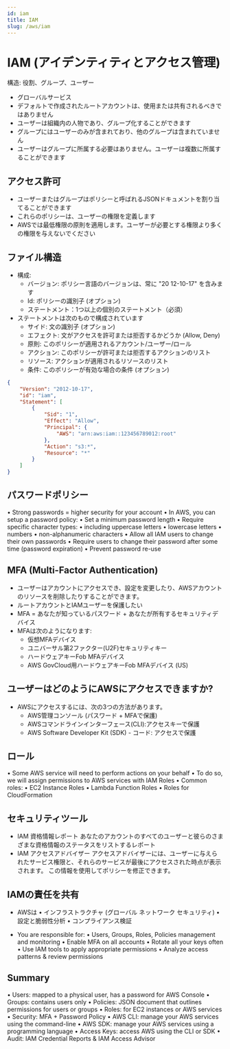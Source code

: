 ```yaml
---
id: iam
title: IAM
slug: /aws/iam
---
```


# IAM (アイデンティティとアクセス管理)

構造: 役割、グループ、ユーザー

- グローバルサービス
- デフォルトで作成されたルートアカウントは、使用または共有されるべきではありません
- ユーザーは組織内の人物であり、グループ化することができます
- グループにはユーザーのみが含まれており、他のグループは含まれていません
- ユーザーはグループに所属する必要はありません。ユーザーは複数に所属することができます

## アクセス許可

- ユーザーまたはグループはポリシーと呼ばれるJSONドキュメントを割り当てることができます
- これらのポリシーは、ユーザーの権限を定義します
- AWSでは最低権限の原則を適用します。ユーザーが必要とする権限より多くの権限を与えないでください

## ファイル構造

- 構成:
  - バージョン: ポリシー言語のバージョンは、常に "20 12-10-17" を含みます
  - Id: ポリシーの識別子 (オプション)
  - ステートメント：1つ以上の個別のステートメント（必須）
- ステートメントは次のもので構成されています
  - サイド: 文の識別子 (オプション)
  - エフェクト: 文がアクセスを許可または拒否するかどうか (Allow, Deny)
  - 原則: このポリシーが適用されるアカウント/ユーザー/ロール
  - アクション: このポリシーが許可または拒否するアクションのリスト
  - リソース: アクションが適用されるリソースのリスト
  - 条件: このポリシーが有効な場合の条件 (オプション)

```json
{
    "Version": "2012-10-17",
    "id": "iam",
    "Statement": [
        {
            "Sid": "1",
            "Effect": "Allow",
            "Principal": {
                "AWS": "arn:aws:iam::123456789012:root"
            },
            "Action": "s3:*",
            "Resource": "*"
        }
    ]
}
```

## パスワードポリシー

• Strong passwords = higher security for your account
• In AWS, you can setup a password policy:
• Set a minimum password length
• Require specific character types:
• including uppercase letters
• lowercase letters
• numbers
• non-alphanumeric characters
• Allow all IAM users to change their own passwords
• Require users to change their password after some time (password expiration)
• Prevent password re-use

## MFA (Multi-Factor Authentication)

- ユーザーはアカウントにアクセスでき、設定を変更したり、AWSアカウントのリソースを削除したりすることができます。
- ルートアカウントとIAMユーザーを保護したい
- MFA = あなたが知っているパスワード + あなたが所有するセキュリティデバイス
- MFAは次のようになります:
  - 仮想MFAデバイス
  - ユニバーサル第2ファクター(U2F)セキュリティキー
  - ハードウェアキーFob MFAデバイス
  - AWS GovCloud用ハードウェアキーFob MFAデバイス (US)

## ユーザーはどのようにAWSにアクセスできますか?

- AWSにアクセスするには、次の3つの方法があります。
  - AWS管理コンソール (パスワード + MFAで保護)
  - AWSコマンドラインインターフェース(CLI):アクセスキーで保護
  - AWS Software Developer Kit (SDK) - コード: アクセスで保護

## ロール

• Some AWS service will need to perform actions on your behalf
• To do so, we will assign permissions to AWS services with IAM Roles
• Common roles:
• EC2 Instance Roles
• Lambda Function Roles
• Roles for CloudFormation

## セキュリティツール

- IAM 資格情報レポート
  あなたのアカウントのすべてのユーザーと彼らのさまざまな資格情報のステータスをリストするレポート
- IAM アクセスアドバイザー
  アクセスアドバイザーには、ユーザーに与えられたサービス権限と、それらのサービスが最後にアクセスされた時点が表示されます。
  この情報を使用してポリシーを修正できます。

## IAMの責任を共有

- AWSは
  • インフラストラクチャ (グローバル ネットワーク セキュリティ)
  • 設定と脆弱性分析
  • コンプライアンス検証

- You are responsible for:
  • Users, Groups, Roles, Policies management and monitoring
  • Enable MFA on all accounts
  • Rotate all your keys often
  • Use IAM tools to apply appropriate permissions
  • Analyze access patterns & review permissions

## Summary

• Users: mapped to a physical user, has a password for AWS Console
• Groups: contains users only
• Policies: JSON document that outlines permissions for users or groups
• Roles: for EC2 instances or AWS services
• Security: MFA + Password Policy
• AWS CLI: manage your AWS services using the command-line
• AWS SDK: manage your AWS services using a programming language
• Access Keys: access AWS using the CLI or SDK
• Audit: IAM Credential Reports & IAM Access Advisor
